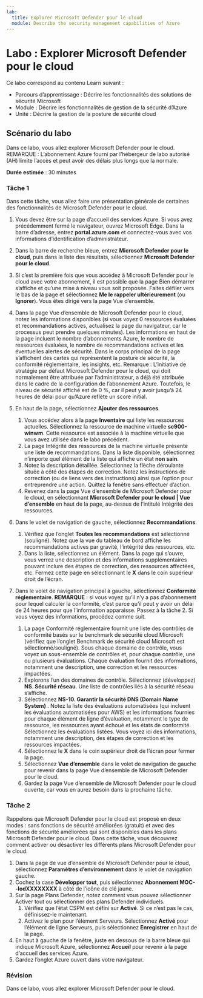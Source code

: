 ```yaml
---
lab:
  title: Explorer Microsoft Defender pour le cloud
  module: Describe the security management capabilities of Azure
---
```


# Labo : Explorer Microsoft Defender pour le cloud

Ce labo correspond au contenu Learn suivant :

- Parcours d’apprentissage : Décrire les fonctionnalités des solutions de sécurité Microsoft
- Module : Décrire les fonctionnalités de gestion de la sécurité d’Azure
- Unité : Décrire la gestion de la posture de sécurité cloud

## Scénario du labo

Dans ce labo, vous allez explorer Microsoft Defender pour le cloud.  REMARQUE : L’abonnement Azure fourni par l’hébergeur de labo autorisé (AH) limite l’accès et peut avoir des délais plus longs que la normale.

**Durée estimée** : 30 minutes

### Tâche 1

Dans cette tâche, vous allez faire une présentation générale de certaines des fonctionnalités de Microsoft Defender pour le cloud.

1. Vous devez être sur la page d’accueil des services Azure.  Si vous avez précédemment fermé le navigateur, ouvrez Microsoft Edge. Dans la barre d’adresse, entrez **portal.azure.com** et connectez-vous avec vos informations d’identification d’administrateur.

1. Dans la barre de recherche bleue, entrez **Microsoft Defender pour le cloud**, puis dans la liste des résultats, sélectionnez **Microsoft Defender pour le cloud**.

1. Si c’est la première fois que vous accédez à Microsoft Defender pour le cloud avec votre abonnement, il est possible que la page Bien démarrer s’affiche et qu’une mise à niveau vous soit proposée.  Faites défiler vers le bas de la page et sélectionnez **Me le rappeler ultérieurement** (ou **Ignorer**).  Vous êtes dirigé vers la page Vue d’ensemble.

1. Dans la page Vue d’ensemble de Microsoft Defender pour le cloud, notez les informations disponibles (si vous voyez 0 ressources évaluées et recommandations actives, actualisez la page du navigateur, car le processus peut prendre quelques minutes).  Les informations en haut de la page incluent le nombre d’abonnements Azure, le nombre de ressources évaluées, le nombre de recommandations actives et les éventuelles alertes de sécurité.  Dans le corps principal de la page s’affichent des cartes qui représentent la posture de sécurité, la conformité réglementaire, les insights, etc.  Remarque : L’initiative de stratégie par défaut Microsoft Defender pour le cloud, qui doit normalement être attribuée par l’administrateur, a déjà été attribuée dans le cadre de la configuration de l’abonnement Azure. Toutefois, le niveau de sécurité affiché est de 0 %, car il peut y avoir jusqu’à 24 heures de délai pour qu’Azure reflète un score initial.

1. En haut de la page, sélectionnez **Ajouter des ressources**. 
    1. Vous accédez alors à la page **Inventaire** qui liste les ressources actuelles. Sélectionnez la ressource de machine virtuelle **sc900-winwm**. Cette ressource est associée à la machine virtuelle que vous avez utilisée dans le labo précédent.
    1. La page Intégrité des ressources de la machine virtuelle présente une liste de recommandations.  Dans la liste disponible, sélectionnez n’importe quel élément de la liste qui affiche un état **non sain**.
    1. Notez la description détaillée.  Sélectionnez la flèche déroulante située à côté des étapes de correction. Notez les instructions de correction (ou de liens vers des instructions) ainsi que l’option pour entreprendre une action.  Quittez la fenêtre sans effectuer d’action.
    1. Revenez dans la page Vue d’ensemble de Microsoft Defender pour le cloud, en sélectionnant **Microsoft Defender pour le cloud | Vue d’ensemble** en haut de la page, au-dessus de l’intitulé Intégrité des ressources.

1. Dans le volet de navigation de gauche, sélectionnez **Recommandations**.  
    1. Vérifiez que l’onglet **Toutes les recommandations** est sélectionné (souligné).  Notez que la vue du tableau de bord affiche les recommandations actives par gravité, l’intégrité des ressources, etc.
    1. Dans la liste, sélectionnez un élément.  Dans la page qui s’ouvre, vous verrez une description et des informations supplémentaires pouvant inclure des étapes de correction, des ressources affectées, etc. Fermez cette page en sélectionnant le **X** dans le coin supérieur droit de l’écran.

1. Dans le volet de navigation principal à gauche, sélectionnez **Conformité réglementaire**.  **REMARQUE** : si vous voyez qu’il n’y a pas d’abonnement pour lequel calculer la conformité, c’est parce qu’il peut y avoir un délai de 24 heures pour que l’information apparaisse. Passez à la tâche 2.  Si vous voyez des informations, procédez comme suit.
    1. La page Conformité réglementaire fournit une liste des contrôles de conformité basés sur le benchmark de sécurité cloud Microsoft (vérifiez que l’onglet Benchmark de sécurité cloud Microsoft est sélectionné/souligné). Sous chaque domaine de contrôle, vous voyez un sous-ensemble de contrôles et, pour chaque contrôle, une ou plusieurs évaluations. Chaque évaluation fournit des informations, notamment une description, une correction et les ressources impactées.
    1. Explorons l’un des domaines de contrôle. Sélectionnez (développez) **NS. Sécurité réseau**. Une liste de contrôles liés à la sécurité réseau s’affiche.
    1. Sélectionnez **NS-10. Garantir la sécurité DNS (Domain Name System)** . Notez la liste des évaluations automatisées (qui incluent les évaluations automatisées pour AWS) et les informations fournies pour chaque élément de ligne d’évaluation, notamment le type de ressource, les ressources ayant échoué et les états de conformité. Sélectionnez les évaluations listées.  Vous voyez ici des informations, notamment une description, des étapes de correction et les ressources impactées.
    1. Sélectionnez le **X** dans le coin supérieur droit de l’écran pour fermer la page.
    1. Sélectionnez **Vue d’ensemble** dans le volet de navigation de gauche pour revenir dans la page Vue d’ensemble de Microsoft Defender pour le cloud.
    1. Gardez la page Vue d’ensemble de Microsoft Defender pour le cloud ouverte, car vous en aurez besoin dans la prochaine tâche.

### Tâche 2

Rappelons que Microsoft Defender pour le cloud est proposé en deux modes : sans fonctions de sécurité améliorées (gratuit) et avec des fonctions de sécurité améliorées qui sont disponibles dans les plans Microsoft Defender pour le cloud. Dans cette tâche, vous découvrez comment activer ou désactiver les différents plans Microsoft Defender pour le cloud.

1. Dans la page de vue d’ensemble de Microsoft Defender pour le cloud, sélectionnez **Paramètres d’environnement** dans le volet de navigation gauche.
1. Cochez la case **Développer tout**, puis sélectionnez **Abonnement MOC--lodXXXXXXXX** à côté de l’icône de clé jaune.
1. Sur la page Plans Defender, notez comment vous pouvez sélectionner Activer tout ou sélectionner des plans Defender individuels. 
    1. Vérifiez que l’état CSPM est défini sur **Activé**. Si ce n’est pas le cas, définissez-le maintenant.  
    1. Activez le plan pour l’élément Serveurs.  Sélectionnez **Activé** pour l’élément de ligne Serveurs, puis sélectionnez **Enregistrer** en haut de la page.
1. En haut à gauche de la fenêtre, juste en dessous de la barre bleue qui indique Microsoft Azure, sélectionnez **Accueil** pour revenir à la page d’accueil des services Azure.
1. Gardez l’onglet Azure ouvert dans votre navigateur.

### Révision

Dans ce labo, vous allez explorer Microsoft Defender pour le cloud.
